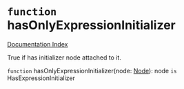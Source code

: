 # `function` hasOnlyExpressionInitializer

[Documentation Index](../README.md)

True if has initializer node attached to it.

`function` hasOnlyExpressionInitializer(node: [Node](../private.interface.Node/README.md)): node `is` HasExpressionInitializer